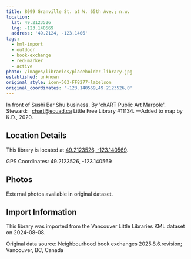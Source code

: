 ```yaml
---
title: 8099 Granville St. at W. 65th Ave.; n.w.
location:
  lat: 49.2123526
  lng: -123.140569
  address: '49.2124, -123.1406'
tags:
  - kml-import
  - outdoor
  - book-exchange
  - red-marker
  - active
photo: /images/libraries/placeholder-library.jpg
established: unknown
original_style: icon-503-FF8277-labelson
original_coordinates: '-123.140569,49.2123526,0'
---
```

In front of Sushi Bar Shu business.
By 'chART Public Art Marpole'.  
Steward:   chart@ecuad.ca
Little Free Library #11134.
—Added to map by K.D., 2020. 

## Location Details

This library is located at [49.2123526, -123.140569](https://www.google.com/maps?q=49.2123526,-123.140569).

GPS Coordinates: 49.2123526, -123.140569

## Photos

External photos available in original dataset.

## Import Information

This library was imported from the Vancouver Little Libraries KML dataset on 2024-08-08.

Original data source: Neighbourhood book exchanges 2025.8.6.revision; Vancouver, BC, Canada
